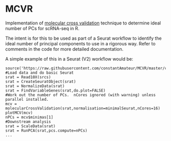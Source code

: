 # MCVR
Implementation of [molecular cross validation](https://www.biorxiv.org/content/10.1101/786269v1) technique to determine ideal number of PCs for scRNA-seq in R.

The intent is for this to be used as part of a Seurat workflow to identify the ideal number of principal components to use in a rigorous way.  Refer to comments in the code for more detailed documentation.  

A simple example of this in a Seurat (V2) workflow would be:


```
source('https://raw.githubusercontent.com/constantAmateur/MCVR/master/code.R')
#Load data and do basic Seurat 
srat = Read10X(srcs)
srat = CreateSeuratObject(srat)
srat = NormalizeData(srat)
srat = FindVariableGenes(srat,do.plot=FALSE)
#Work out the number of PCs.  nCores ignored (with warning) unless parallel installed.
mcv = molecularCrossValidation(srat,normalisation=minimalSeurat,nCores=16)
plotMCV(mcv)
nPCs = mcv$minimas[1]
#Downstream analysis
srat = ScaleData(srat)
srat = RunPCA(srat,pcs.compute=nPCs)
...

```
